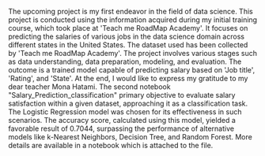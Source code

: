 The upcoming project is my first endeavor in the field of data science. This project is conducted using the information acquired during my initial training course, which took place at 'Teach me RoadMap Academy'. It focuses on predicting the salaries of various jobs in the data science domain across different states in the United States. The dataset used has been collected by  'Teach me RoadMap Academy'. The project involves various stages such as data understanding, data preparation, modeling, and evaluation. The outcome is a trained model capable of predicting salary based on 'Job title', 'Rating', and 'State'.
At the end, I would like to express my gratitude to my dear teacher Mona Hatami.
The second notebook "Salary_Prediction_classification" primary objective to evaluate salary satisfaction within a given dataset, approaching it as a classification task. The Logistic Regression model was chosen for its effectiveness in such scenarios. The accuracy score, calculated using this model, yielded a favorable result of 0.7044, surpassing the performance of alternative models like k-Nearest Neighbors, Decision Tree, and Random Forest.  More details are available in a notebook which is attached to the file.
